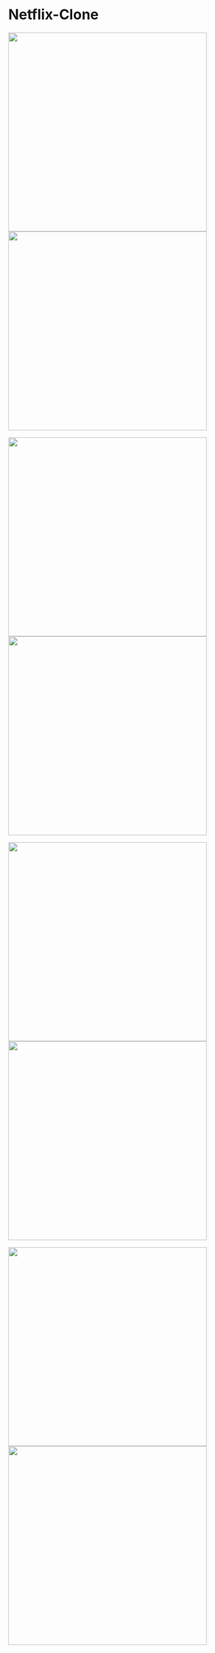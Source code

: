 # Netflix-Clone

<p align="left">
<img width="400" src="https://user-images.githubusercontent.com/87481819/215346102-7f7cf4af-c199-438b-a662-d05ba02420dd.jpg" />
<img width="400" src="https://user-images.githubusercontent.com/87481819/215346120-f9f3ac1d-1aca-45c4-8c48-ce80a2fec26e.jpg" />
</p>
<p align="left">
<img width="400"  src="https://user-images.githubusercontent.com/87481819/215346113-d227a1d8-d542-49e5-9800-f097a722d292.jpg" />
<img width="400"  src="https://user-images.githubusercontent.com/87481819/215485320-29e335ea-7da6-4f19-bc71-addbfc8adc87.jpg" />
</p>

<p align="left">
<img width="400"  src="https://user-images.githubusercontent.com/87481819/215485357-5d426961-cba5-47ca-83f3-8001a3464cc5.jpg" />
<img width="400"  src="https://user-images.githubusercontent.com/87481819/215485374-3d35095b-0272-425d-9b63-08d0c5445a79.jpg" />
</p>

<p align="left">
<img width="400"  src="https://user-images.githubusercontent.com/87481819/215485403-830c5cd5-e140-4c79-bcd8-1d21f7ff49c9.jpg" />
<img width="400"  src="https://user-images.githubusercontent.com/87481819/215485374-3d35095b-0272-425d-9b63-08d0c5445a79.jpg" />
</p>

